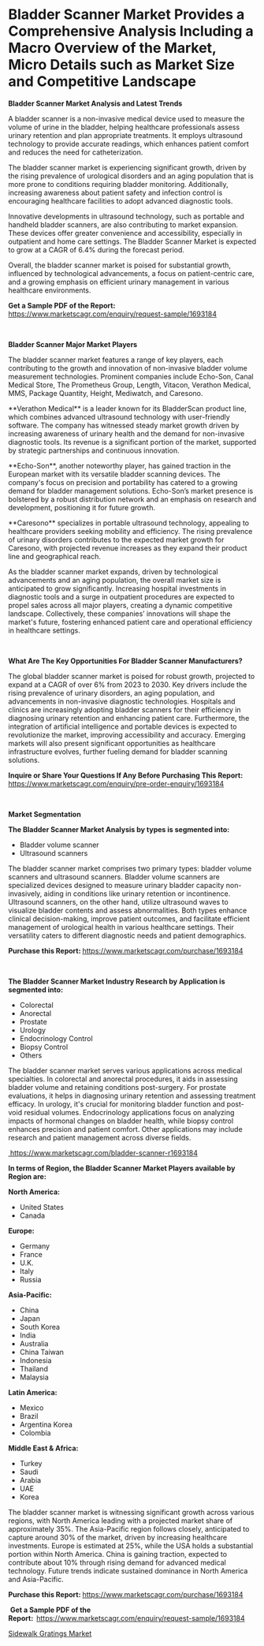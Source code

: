 <p><h1>Bladder Scanner Market Provides a Comprehensive Analysis Including a Macro Overview of the Market, Micro Details such as Market Size and Competitive Landscape</h1></p><p><strong>Bladder Scanner Market Analysis and Latest Trends</strong></p>
<p><p>A bladder scanner is a non-invasive medical device used to measure the volume of urine in the bladder, helping healthcare professionals assess urinary retention and plan appropriate treatments. It employs ultrasound technology to provide accurate readings, which enhances patient comfort and reduces the need for catheterization.</p><p>The bladder scanner market is experiencing significant growth, driven by the rising prevalence of urological disorders and an aging population that is more prone to conditions requiring bladder monitoring. Additionally, increasing awareness about patient safety and infection control is encouraging healthcare facilities to adopt advanced diagnostic tools. </p><p>Innovative developments in ultrasound technology, such as portable and handheld bladder scanners, are also contributing to market expansion. These devices offer greater convenience and accessibility, especially in outpatient and home care settings. The Bladder Scanner Market is expected to grow at a CAGR of 6.4% during the forecast period. </p><p>Overall, the bladder scanner market is poised for substantial growth, influenced by technological advancements, a focus on patient-centric care, and a growing emphasis on efficient urinary management in various healthcare environments.</p></p>
<p><strong>Get a Sample PDF of the Report:&nbsp;</strong> <a href="https://www.marketscagr.com/enquiry/request-sample/1693184?utm_campaign=3562&utm_medium=2&utm_source=Github&utm_content=ia&utm_term=27032025&utm_id=bladder-scanner">https://www.marketscagr.com/enquiry/request-sample/1693184</a></p>
<p>&nbsp;</p>
<p><strong>Bladder Scanner Major Market Players</strong></p>
<p><p>The bladder scanner market features a range of key players, each contributing to the growth and innovation of non-invasive bladder volume measurement technologies. Prominent companies include Echo-Son, Canal Medical Store, The Prometheus Group, Length, Vitacon, Verathon Medical, MMS, Package Quantity, Height, Mediwatch, and Caresono.</p><p>**Verathon Medical** is a leader known for its BladderScan product line, which combines advanced ultrasound technology with user-friendly software. The company has witnessed steady market growth driven by increasing awareness of urinary health and the demand for non-invasive diagnostic tools. Its revenue is a significant portion of the market, supported by strategic partnerships and continuous innovation.</p><p>**Echo-Son**, another noteworthy player, has gained traction in the European market with its versatile bladder scanning devices. The company's focus on precision and portability has catered to a growing demand for bladder management solutions. Echo-Son’s market presence is bolstered by a robust distribution network and an emphasis on research and development, positioning it for future growth.</p><p>**Caresono** specializes in portable ultrasound technology, appealing to healthcare providers seeking mobility and efficiency. The rising prevalence of urinary disorders contributes to the expected market growth for Caresono, with projected revenue increases as they expand their product line and geographical reach.</p><p>As the bladder scanner market expands, driven by technological advancements and an aging population, the overall market size is anticipated to grow significantly. Increasing hospital investments in diagnostic tools and a surge in outpatient procedures are expected to propel sales across all major players, creating a dynamic competitive landscape. Collectively, these companies’ innovations will shape the market's future, fostering enhanced patient care and operational efficiency in healthcare settings.</p></p>
<p>&nbsp;</p>
<p><strong>What Are The Key Opportunities For Bladder Scanner Manufacturers?</strong></p>
<p><p>The global bladder scanner market is poised for robust growth, projected to expand at a CAGR of over 6% from 2023 to 2030. Key drivers include the rising prevalence of urinary disorders, an aging population, and advancements in non-invasive diagnostic technologies. Hospitals and clinics are increasingly adopting bladder scanners for their efficiency in diagnosing urinary retention and enhancing patient care. Furthermore, the integration of artificial intelligence and portable devices is expected to revolutionize the market, improving accessibility and accuracy. Emerging markets will also present significant opportunities as healthcare infrastructure evolves, further fueling demand for bladder scanning solutions.</p></p>
<p><strong>Inquire or Share Your Questions If Any Before Purchasing This Report:</strong> <a href="https://www.marketscagr.com/enquiry/pre-order-enquiry/1693184?utm_campaign=3562&utm_medium=2&utm_source=Github&utm_content=ia&utm_term=27032025&utm_id=bladder-scanner">https://www.marketscagr.com/enquiry/pre-order-enquiry/1693184</a></p>
<p>&nbsp;</p>
<p><strong>Market Segmentation</strong></p>
<p><strong>The Bladder Scanner Market Analysis by types is segmented into:</strong></p>
<p><ul><li>Bladder volume scanner</li><li>Ultrasound scanners</li></ul></p>
<p><p>The bladder scanner market comprises two primary types: bladder volume scanners and ultrasound scanners. Bladder volume scanners are specialized devices designed to measure urinary bladder capacity non-invasively, aiding in conditions like urinary retention or incontinence. Ultrasound scanners, on the other hand, utilize ultrasound waves to visualize bladder contents and assess abnormalities. Both types enhance clinical decision-making, improve patient outcomes, and facilitate efficient management of urological health in various healthcare settings. Their versatility caters to different diagnostic needs and patient demographics.</p></p>
<p><strong>Purchase this Report:&nbsp;</strong><a href="https://www.marketscagr.com/purchase/1693184?utm_campaign=3562&utm_medium=2&utm_source=Github&utm_content=ia&utm_term=27032025&utm_id=bladder-scanner">https://www.marketscagr.com/purchase/1693184</a></p>
<p>&nbsp;</p>
<p><strong>The Bladder Scanner Market Industry Research by Application is segmented into:</strong></p>
<p><ul><li>Colorectal</li><li>Anorectal</li><li>Prostate</li><li>Urology</li><li>Endocrinology Control</li><li>Biopsy Control</li><li>Others</li></ul></p>
<p><p>The bladder scanner market serves various applications across medical specialties. In colorectal and anorectal procedures, it aids in assessing bladder volume and retaining conditions post-surgery. For prostate evaluations, it helps in diagnosing urinary retention and assessing treatment efficacy. In urology, it's crucial for monitoring bladder function and post-void residual volumes. Endocrinology applications focus on analyzing impacts of hormonal changes on bladder health, while biopsy control enhances precision and patient comfort. Other applications may include research and patient management across diverse fields.</p></p>
<p><a href="https://www.marketscagr.com/bladder-scanner-r1693184?utm_campaign=3562&utm_medium=2&utm_source=Github&utm_content=ia&utm_term=27032025&utm_id=bladder-scanner">&nbsp;https://www.marketscagr.com/bladder-scanner-r1693184</a></p>
<p><strong>In terms of Region, the Bladder Scanner Market Players available by Region are:</strong></p>
<p>
    <p> <strong> North America: </strong>
        <ul>
            <li>United States</li>
            <li>Canada</li>
        </ul>
        </p> 
    <p> <strong> Europe: </strong>
        <ul>
            <li>Germany</li>
            <li>France</li>
            <li>U.K.</li>
            <li>Italy</li>
            <li>Russia</li>
        </ul>
        </p> 
    <p> <strong> Asia-Pacific: </strong>
        <ul>
            <li>China</li>
            <li>Japan</li>
            <li>South Korea</li>
            <li>India</li>
            <li>Australia</li>
            <li>China Taiwan</li>
            <li>Indonesia</li>
            <li>Thailand</li>
            <li>Malaysia</li>
        </ul>
        </p> 
    <p> <strong> Latin America: </strong>
        <ul>
            <li>Mexico</li>
            <li>Brazil</li>
            <li>Argentina Korea</li>
            <li>Colombia</li>
        </ul>
        </p> 
    <p> <strong> Middle East & Africa: </strong>
        <ul>
            <li>Turkey</li>
            <li>Saudi</li>
            <li>Arabia</li>
            <li>UAE</li>
            <li>Korea</li>
        </ul>
    </p>
    </p>
<p><p>The bladder scanner market is witnessing significant growth across various regions, with North America leading with a projected market share of approximately 35%. The Asia-Pacific region follows closely, anticipated to capture around 30% of the market, driven by increasing healthcare investments. Europe is estimated at 25%, while the USA holds a substantial portion within North America. China is gaining traction, expected to contribute about 10% through rising demand for advanced medical technology. Future trends indicate sustained dominance in North America and Asia-Pacific.</p></p>
<p><strong>Purchase this Report: </strong><a href="https://www.marketscagr.com/purchase/1693184?utm_campaign=3562&utm_medium=2&utm_source=Github&utm_content=ia&utm_term=27032025&utm_id=bladder-scanner">https://www.marketscagr.com/purchase/1693184</a></p>
<p>&nbsp;<strong>Get a Sample PDF of the Report:&nbsp;&nbsp;</strong><a href="https://www.marketscagr.com/enquiry/request-sample/1693184?utm_campaign=3562&utm_medium=2&utm_source=Github&utm_content=ia&utm_term=27032025&utm_id=bladder-scanner">https://www.marketscagr.com/enquiry/request-sample/1693184</a></p>
<p><strong></strong></p>
<p><p><a href="https://github.com/giardafshaxb/Market-Research-Report-List-1/blob/main/sidewalk-gratings-market.md?utm_campaign=3562&utm_medium=2&utm_source=Github&utm_content=ia&utm_term=27032025&utm_id=bladder-scanner">Sidewalk Gratings Market</a></p></p>